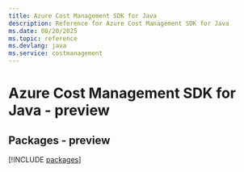 ```yaml
---
title: Azure Cost Management SDK for Java
description: Reference for Azure Cost Management SDK for Java
ms.date: 08/20/2025
ms.topic: reference
ms.devlang: java
ms.service: costmanagement
---
```

# Azure Cost Management SDK for Java - preview
## Packages - preview
[!INCLUDE [packages](cost-management-index.md)]